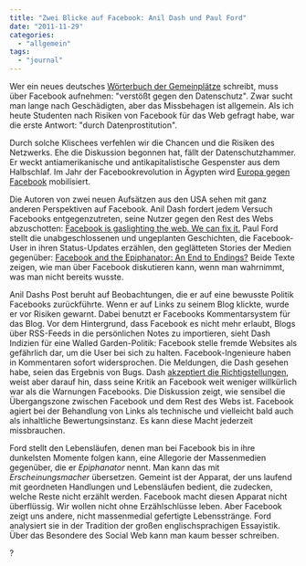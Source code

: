 ```yaml
---
title: "Zwei Blicke auf Facebook: Anil Dash und Paul Ford"
date: "2011-11-29"
categories: 
  - "allgemein"
tags: 
  - "journal"
---
```


Wer ein neues deutsches [Wörterbuch der Gemeinplätze](http://juttas-schreibtipps.blogspot.com/2006/08/flauberts-wrterbuch-der-gemeinpltze.html "Juttas Schreibtipps: Flauberts »Wörterbuch der Gemeinplätze«") schreibt, muss über Facebook aufnehmen: "verstößt gegen den Datenschutz". Zwar sucht man lange nach Geschädigten, aber das Missbehagen ist allgemein. Als ich heute Studenten nach Risiken von Facebook für das Web gefragt habe, war die erste Antwort: "durch Datenprostitution".

Durch solche Klischees verfehlen wir die Chancen und die Risiken des Netzwerks. Ehe die Diskussion begonnen hat, fällt der Datenschutzhammer. Er weckt antiamerikanische und antikapitalistische Gespenster aus dem Halbschlaf. Im Jahr der Facebookrevolution in Ägypten wird [Europa gegen Facebook](http://europe-v-facebook.org/EN/en.html "europe-v-facebook.org | EUROPE versus FACEBOOK") mobilisiert.

Die Autoren von zwei neuen Aufsätzen aus den USA sehen mit ganz anderen Perspektiven auf Facebook. Anil Dash fordert jedem Versuch Facebooks entgegenzutreten, seine Nutzer gegen den Rest des Webs abzuschotten: [Facebook is gaslighting the web. We can fix it.](http://dashes.com/anil/2011/11/facebook-is-gaslighting-the-web.html "Facebook is gaslighting the web. We can fix it. - Anil Dash") Paul Ford stellt die unabgeschlossenen und ungeplanten Geschichten, die Facebook-User in ihren Status-Updates erzählen, den geglätteten Stories der Medien gegenüber: [Facebook and the Epiphanator: An End to Endings?](http://nymag.com/daily/intel/2011/07/paul_ford_facebook_and_the_epiphanator_an_end_to_endings.html "Facebook and the Epiphanator: An End to Endings? -- Daily Intel") Beide Texte zeigen, wie man über Facebook diskutieren kann, wenn man wahrnimmt, was man nicht bereits wusste.

Anil Dashs Post beruht auf Beobachtungen, die er auf eine bewusste Politik Facebooks zurückführte. Wenn er auf Links zu seinem Blog klickte, wurde er vor Risiken gewarnt. Dabei benutzt er Facebooks Kommentarsystem für das Blog. Vor dem Hintergrund, dass Facebook es nicht mehr erlaubt, Blogs über RSS-Feeds in die persönlichen Notes zu importieren, sieht Dash Indizien für eine Walled Garden-Politik: Facebook stelle fremde Websites als gefährlich dar, um die User bei sich zu halten. Facebook-Ingenieure haben in Kommentaren sofort widersprochen. Die Meldungen, die Dash gesehen habe, seien das Ergebnis von Bugs. Dash [akzeptiert die Richtigstellungen](http://dashes.com/anil/2011/11/gaslighting-the-response.html "Gaslighting: The Response - Anil Dash"), weist aber darauf hin, dass seine Kritik an Facebook weit weniger willkürlich war als die Warnungen Facebooks. Die Diskussion zeigt, wie sensibel die Übergangszone zwischen Facebook und dem Rest des Webs ist. Facebook agiert bei der Behandlung von Links als technische und vielleicht bald auch als inhaltliche Bewertungsinstanz. Es kann diese Macht jederzeit missbrauchen.

Ford stellt den Lebensläufen, denen man bei Facebook bis in ihre dunkelsten Momente folgen kann, eine Allegorie der Massenmedien gegenüber, die er _Epiphanator_ nennt. Man kann das mit _Erscheinungsmacher_ übersetzen. Gemeint ist der Apparat, der uns laufend mit geordneten Handlungen und Lebensläufen bedient, die zudecken, welche Reste nicht erzählt werden. Facebook macht diesen Apparat nicht überflüssig. Wir wollen nicht ohne Erzählschlüsse leben. Aber Facebook zeigt uns andere, nicht massenmedial gefertigte Lebensstränge. Ford analysiert sie in der Tradition der großen englischsprachigen Essayistik. Über das Besondere des Social Web kann man kaum besser schreiben.

?
